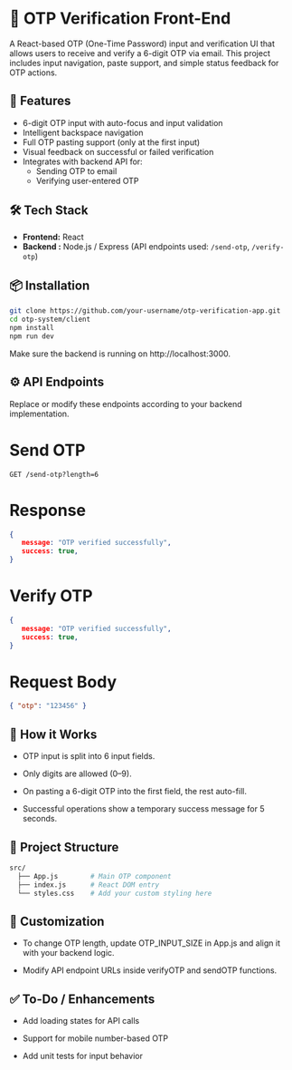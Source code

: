 # 🔐 OTP Verification Front-End

A React-based OTP (One-Time Password) input and verification UI that allows users to receive and verify a 6-digit OTP via email. This project includes input navigation, paste support, and simple status feedback for OTP actions.

## 🚀 Features

- 6-digit OTP input with auto-focus and input validation  
- Intelligent backspace navigation  
- Full OTP pasting support (only at the first input)  
- Visual feedback on successful or failed verification  
- Integrates with backend API for:  
  - Sending OTP to email  
  - Verifying user-entered OTP  

## 🛠️ Tech Stack

- **Frontend:** React  
- **Backend :** Node.js / Express (API endpoints used: `/send-otp`, `/verify-otp`)

## 📦 Installation

```bash
git clone https://github.com/your-username/otp-verification-app.git
cd otp-system/client
npm install
npm run dev
```
Make sure the backend is running on http://localhost:3000.

## ⚙️ API Endpoints

 Replace or modify these endpoints according to your backend implementation.

 # Send OTP
 
 ```
GET /send-otp?length=6
```

# Response

```json
{
   message: "OTP verified successfully",
   success: true,
}
```

# Verify OTP

```json
{
   message: "OTP verified successfully",
   success: true,
}
```
# Request Body

```json
{ "otp": "123456" }
```

## 🧪 How it Works

- OTP input is split into 6 input fields.

- Only digits are allowed (0–9).

- On pasting a 6-digit OTP into the first field, the rest auto-fill.

- Successful operations show a temporary success message for 5 seconds.

## 📁 Project Structure

```bash
src/
  ├── App.js        # Main OTP component
  ├── index.js      # React DOM entry
  └── styles.css    # Add your custom styling here
```

## 📝 Customization

- To change OTP length, update OTP_INPUT_SIZE in App.js and align it with your backend logic.

- Modify API endpoint URLs inside verifyOTP and sendOTP functions.

## ✅ To-Do / Enhancements

- Add loading states for API calls

- Support for mobile number-based OTP

- Add unit tests for input behavior









